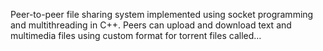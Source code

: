 Peer-to-peer file sharing system implemented using socket programming and multithreading in C++. Peers can upload and download text and multimedia files using custom format for torrent files called…
